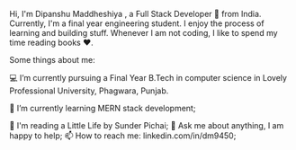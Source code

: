 Hi, I'm Dipanshu Maddheshiya , a Full Stack Developer 🚀 from India. Currently, I'm a final year engineering student. 
I enjoy the process of learning and building stuff. Whenever I am not coding, I like to spend my time reading books ❤️.

Some things about me:

💻 I’m currently pursuing a Final Year B.Tech in computer science in Lovely Professional University, Phagwara, Punjab.

🌱 I’m currently learning MERN stack development;

📖 I'm reading a Little Life by Sunder Pichai;
💬 Ask me about anything, I am happy to help;
📫 How to reach me: linkedin.com/in/dm9450;

<!---
dm9450-cloud/dm9450-cloud is a ✨ special ✨ repository because its `README.md` (this file) appears on your GitHub profile.
You can click the Preview link to take a look at your changes.
--->
